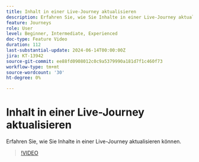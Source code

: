 ```yaml
---
title: Inhalt in einer Live-Journey aktualisieren
description: Erfahren Sie, wie Sie Inhalte in einer Live-Journey aktualisieren können.
feature: Journeys
role: User
level: Beginner, Intermediate, Experienced
doc-type: Feature Video
duration: 112
last-substantial-update: 2024-06-14T00:00:00Z
jira: KT-13942
source-git-commit: ee88fd0908012c0c9a5379990a181d7f1c460f73
workflow-type: tm+mt
source-wordcount: '30'
ht-degree: 0%

---
```



# Inhalt in einer Live-Journey aktualisieren

Erfahren Sie, wie Sie Inhalte in einer Live-Journey aktualisieren können.

>[!VIDEO](https://video.tv.adobe.com/v/3429844/?learn=on)
